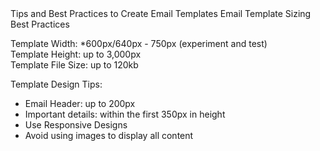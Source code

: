 <!-- title -->Tips and Best Practices to Create Email Templates
<!-- grey line to separate -->

<!-- Subheading -->Email Template Sizing Best Practices

Template Width: *600px/640px - 750px (experiment and test)  
Template Height: up to 3,000px  
Template File Size: up to 120kb  

Template Design Tips:
   - Email Header: up to 200px  
   - Important details: within the first 350px in height  
   - Use Responsive Designs  
   - Avoid using images to display all content